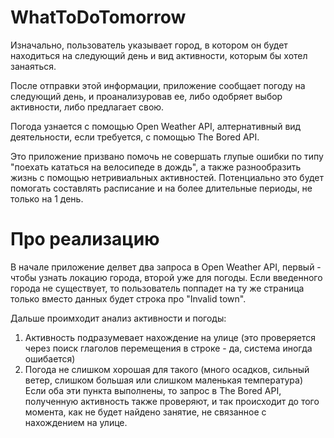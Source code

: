 # WhatToDoTomorrow

Изначально, пользователь указывает город, в котором он будет находиться на следующий день и вид активности, которым бы хотел занаяться.

После отправки этой информации, приложение сообщает погоду на следующий день, и проанализуровав ее, либо одобряет выбор активности, либо предлагает свою.

Погода узнается с помощью Open Weather API, алтернативный вид деятельности, если требуется, с помощью The Bored API.

Это приложение призвано помочь не совершать глупые ошибки по типу "поехать кататься на велосипеде в дождь", а также разнообразить жизнь с помощью нетривиальных активностей. Потенциально это будет помогать составлять расписание и на более длительные периоды, не только на 1 день.

# Про реализацию

В начале приложение делвет два запроса в Open Weather API, первый - чтобы узнать локацию города, второй уже для погоды. Если введенного города не существует, то пользователь поппадет на ту же страница только вместо данных будет строка про "Invalid town".

Дальше проимходит анализ активности и погоды: 
1) Активность подразумевает нахождение на улице (это проверяется через поиск глаголов перемещения в строке - да, система иногда ошибается)
2) Погода не слишком хорошая для такого (много осадков, сильный ветер, слишком большая или слишком маленькая температура)
Если оба эти пункта выполнены, то запрос в The Bored API, полученную активность также проверяют, и так происходит до того момента, как не будет найдено занятие, не связанное с нахождением на улице.
